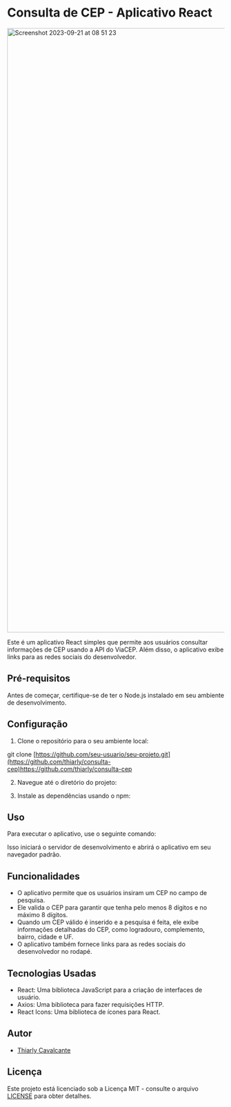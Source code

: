 # Consulta de CEP - Aplicativo React



<img width="1401" alt="Screenshot 2023-09-21 at 08 51 23" src="https://github.com/thiarly/consulta-cep/assets/13594903/c0d6e68d-0e6b-414e-ad33-c399f00bc530">


Este é um aplicativo React simples que permite aos usuários consultar informações de CEP usando a API do ViaCEP. Além disso, o aplicativo exibe links para as redes sociais do desenvolvedor.

## Pré-requisitos

Antes de começar, certifique-se de ter o Node.js instalado em seu ambiente de desenvolvimento.

## Configuração

1. Clone o repositório para o seu ambiente local:

git clone [https://github.com/seu-usuario/seu-projeto.git](https://github.com/thiarly/consulta-cep)https://github.com/thiarly/consulta-cep


2. Navegue até o diretório do projeto:


3. Instale as dependências usando o npm:


## Uso

Para executar o aplicativo, use o seguinte comando:


Isso iniciará o servidor de desenvolvimento e abrirá o aplicativo em seu navegador padrão.

## Funcionalidades

- O aplicativo permite que os usuários insiram um CEP no campo de pesquisa.
- Ele valida o CEP para garantir que tenha pelo menos 8 dígitos e no máximo 8 dígitos.
- Quando um CEP válido é inserido e a pesquisa é feita, ele exibe informações detalhadas do CEP, como logradouro, complemento, bairro, cidade e UF.
- O aplicativo também fornece links para as redes sociais do desenvolvedor no rodapé.

## Tecnologias Usadas

- React: Uma biblioteca JavaScript para a criação de interfaces de usuário.
- Axios: Uma biblioteca para fazer requisições HTTP.
- React Icons: Uma biblioteca de ícones para React.

## Autor

- [Thiarly Cavalcante](https://github.com/thiarly)

## Licença

Este projeto está licenciado sob a Licença MIT - consulte o arquivo [LICENSE](LICENSE) para obter detalhes.


